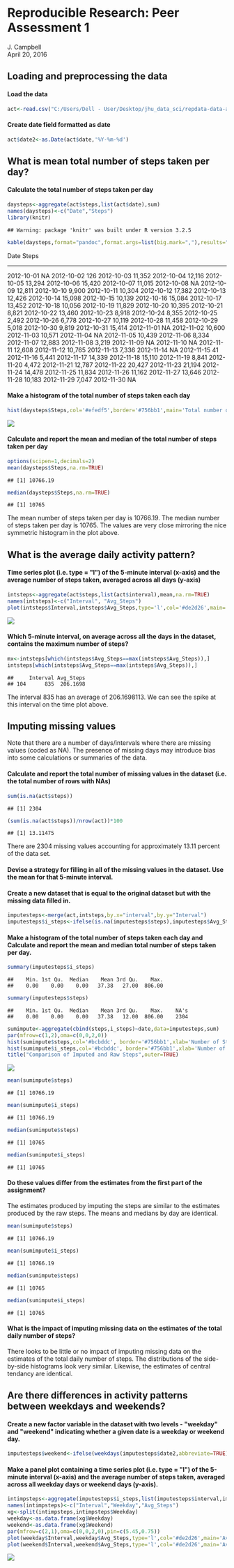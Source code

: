 # Reproducible Research: Peer Assessment 1
J. Campbell  
April 20, 2016  


## Loading and preprocessing the data
#### Load the data

```r
act<-read.csv("C:/Users/Dell - User/Desktop/jhu_data_sci/repdata-data-activity/activity.csv")
```

#### Create date field formatted as date

```r
act$date2<-as.Date(act$date,'%Y-%m-%d')
```

## What is mean total number of steps taken per day?
#### Calculate the total number of steps taken per day

```r
daysteps<-aggregate(act$steps,list(act$date),sum)
names(daysteps)<-c("Date","Steps")
library(knitr)
```

```
## Warning: package 'knitr' was built under R version 3.2.5
```

```r
kable(daysteps,format="pandoc",format.args=list(big.mark=","),results="asis")
```



Date           Steps
-----------  -------
2012-10-01        NA
2012-10-02       126
2012-10-03    11,352
2012-10-04    12,116
2012-10-05    13,294
2012-10-06    15,420
2012-10-07    11,015
2012-10-08        NA
2012-10-09    12,811
2012-10-10     9,900
2012-10-11    10,304
2012-10-12    17,382
2012-10-13    12,426
2012-10-14    15,098
2012-10-15    10,139
2012-10-16    15,084
2012-10-17    13,452
2012-10-18    10,056
2012-10-19    11,829
2012-10-20    10,395
2012-10-21     8,821
2012-10-22    13,460
2012-10-23     8,918
2012-10-24     8,355
2012-10-25     2,492
2012-10-26     6,778
2012-10-27    10,119
2012-10-28    11,458
2012-10-29     5,018
2012-10-30     9,819
2012-10-31    15,414
2012-11-01        NA
2012-11-02    10,600
2012-11-03    10,571
2012-11-04        NA
2012-11-05    10,439
2012-11-06     8,334
2012-11-07    12,883
2012-11-08     3,219
2012-11-09        NA
2012-11-10        NA
2012-11-11    12,608
2012-11-12    10,765
2012-11-13     7,336
2012-11-14        NA
2012-11-15        41
2012-11-16     5,441
2012-11-17    14,339
2012-11-18    15,110
2012-11-19     8,841
2012-11-20     4,472
2012-11-21    12,787
2012-11-22    20,427
2012-11-23    21,194
2012-11-24    14,478
2012-11-25    11,834
2012-11-26    11,162
2012-11-27    13,646
2012-11-28    10,183
2012-11-29     7,047
2012-11-30        NA

#### Make a histogram of the total number of steps taken each day

```r
hist(daysteps$Steps,col='#efedf5',border='#756bb1',main='Total number of steps taken each day',xlab='Number of Steps')
```

![](PA1_template_files/figure-html/unnamed-chunk-4-1.png)

#### Calculate and report the mean and median of the total number of steps taken per day

```r
options(scipen=1,decimals=2)
mean(daysteps$Steps,na.rm=TRUE)
```

```
## [1] 10766.19
```

```r
median(daysteps$Steps,na.rm=TRUE)
```

```
## [1] 10765
```

The mean number of steps taken per day is 10766.19. The median number of steps taken per day is 10765. The values are very close mirroring the nice symmetric histogram in the plot above.

## What is the average daily activity pattern?
#### Time series plot (i.e. type = "l") of the 5-minute interval (x-axis) and the average number of steps taken, averaged across all days (y-axis)

```r
intsteps<-aggregate(act$steps,list(act$interval),mean,na.rm=TRUE)
names(intsteps)<-c("Interval", "Avg_Steps")
plot(intsteps$Interval,intsteps$Avg_Steps,type='l',col='#de2d26',main='Average number of steps taken by measurement interval',xlab='Measurement Interval',ylab='Average Number of Steps')
```

![](PA1_template_files/figure-html/unnamed-chunk-6-1.png)

#### Which 5-minute interval, on average across all the days in the dataset, contains the maximum number of steps?

```r
mx<-intsteps[which(intsteps$Avg_Steps==max(intsteps$Avg_Steps)),]
intsteps[which(intsteps$Avg_Steps==max(intsteps$Avg_Steps)),]
```

```
##     Interval Avg_Steps
## 104      835  206.1698
```

The interval 835 has an average of 206.1698113. We can see the spike at this interval on the time plot above.

## Imputing missing values
Note that there are a number of days/intervals where there are missing values (coded as NA). The presence of missing days may introduce bias into some calculations or summaries of the data.

#### Calculate and report the total number of missing values in the dataset (i.e. the total number of rows with NAs)

```r
sum(is.na(act$steps))
```

```
## [1] 2304
```

```r
(sum(is.na(act$steps))/nrow(act))*100
```

```
## [1] 13.11475
```

There are 2304 missing values accounting for approximately 
13.11 percent of the data set.

#### Devise a strategy for filling in all of the missing values in the dataset. Use the mean for that 5-minute interval.
#### Create a new dataset that is equal to the original dataset but with the missing data filled in.

```r
imputesteps<-merge(act,intsteps,by.x="interval",by.y="Interval")
imputesteps$i_steps<-ifelse(is.na(imputesteps$steps),imputesteps$Avg_Steps,imputesteps$steps)
```
#### Make a histogram of the total number of steps taken each day and Calculate and report the mean and median total number of steps taken per day. 

```r
summary(imputesteps$i_steps)
```

```
##    Min. 1st Qu.  Median    Mean 3rd Qu.    Max. 
##    0.00    0.00    0.00   37.38   27.00  806.00
```

```r
summary(imputesteps$steps)
```

```
##    Min. 1st Qu.  Median    Mean 3rd Qu.    Max.    NA's 
##    0.00    0.00    0.00   37.38   12.00  806.00    2304
```

```r
sumimpute<-aggregate(cbind(steps,i_steps)~date,data=imputesteps,sum)
par(mfrow=c(1,2),oma=c(0,0,2,0))
hist(sumimpute$steps,col='#bcbddc', border='#756bb1',xlab='Number of Steps',main='')
hist(sumimpute$i_steps,col='#bcbddc', border='#756bb1',xlab='Number of Steps (Imputed)',main='')
title("Comparison of Imputed and Raw Steps",outer=TRUE)
```

![](PA1_template_files/figure-html/unnamed-chunk-10-1.png)

```r
mean(sumimpute$steps)
```

```
## [1] 10766.19
```

```r
mean(sumimpute$i_steps)
```

```
## [1] 10766.19
```

```r
median(sumimpute$steps)
```

```
## [1] 10765
```

```r
median(sumimpute$i_steps)
```

```
## [1] 10765
```

#### Do these values differ from the estimates from the first part of the assignment? 
The estimates produced by imputing the steps are similar to the estimates produced by the raw steps. The means and medians by day are identical.

```r
mean(sumimpute$steps)
```

```
## [1] 10766.19
```

```r
mean(sumimpute$i_steps)
```

```
## [1] 10766.19
```

```r
median(sumimpute$steps)
```

```
## [1] 10765
```

```r
median(sumimpute$i_steps)
```

```
## [1] 10765
```

#### What is the impact of imputing missing data on the estimates of the total daily number of steps?
There looks to be little or no impact of imputing missing data on the estimates of the total daily number of steps. The distributions of the side-by-side histograms look very similar. Likewise, the estimates of central tendancy are identical.


## Are there differences in activity patterns between weekdays and weekends?
#### Create a new factor variable in the dataset with two levels - "weekday" and "weekend" indicating whether a given date is a weekday or weekend day.

```r
imputesteps$weekend<-ifelse(weekdays(imputesteps$date2,abbreviate=TRUE) %in% c("Fri","Mon","Thu","Tue","Wed"),"Weekday","Weekend")
```

#### Make a panel plot containing a time series plot (i.e. type = "l") of the 5-minute interval (x-axis) and the average number of steps taken, averaged across all weekday days or weekend days (y-axis). 


```r
intimpsteps<-aggregate(imputesteps$i_steps,list(imputesteps$interval,imputesteps$weekend),mean,na.rm=TRUE)
names(intimpsteps)<-c("Interval","Weekday","Avg_Steps")
xg<-split(intimpsteps,intimpsteps$Weekday)
weekday<-as.data.frame(xg$Weekday)
weekend<-as.data.frame(xg$Weekend)
par(mfrow=c(2,1),oma=c(0,0,2,0),pin=c(5.45,0.75))
plot(weekday$Interval,weekday$Avg_Steps,type='l',col='#de2d26',main='Average Number of Steps on Weekdays',xlab='Measurement Interval',ylab='Average Number of Steps',ylim=c(0,235))
plot(weekend$Interval,weekend$Avg_Steps,type='l',col='#de2d26',main='Average Number of Steps on Weekends',xlab='Measurement Interval',ylab='Average Number of Steps',ylim=c(0,235))
```

![](PA1_template_files/figure-html/unnamed-chunk-13-1.png)

